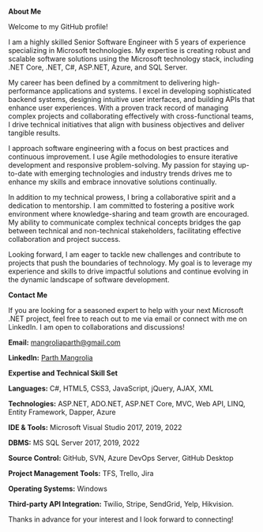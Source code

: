 **About Me**

Welcome to my GitHub profile!

I am a highly skilled Senior Software Engineer with 5 years of experience specializing in Microsoft technologies. My expertise is creating robust and scalable software solutions using the Microsoft technology stack, including .NET Core, .NET, C#, ASP.NET, Azure, and SQL Server.

My career has been defined by a commitment to delivering high-performance applications and systems. I excel in developing sophisticated backend systems, designing intuitive user interfaces, and building APIs that enhance user experiences. With a proven track record of managing complex projects and collaborating effectively with cross-functional teams, I drive technical initiatives that align with business objectives and deliver tangible results.

I approach software engineering with a focus on best practices and continuous improvement. I use Agile methodologies to ensure iterative development and responsive problem-solving. My passion for staying up-to-date with emerging technologies and industry trends drives me to enhance my skills and embrace innovative solutions continually.

In addition to my technical prowess, I bring a collaborative spirit and a dedication to mentorship. I am committed to fostering a positive work environment where knowledge-sharing and team growth are encouraged. My ability to communicate complex technical concepts bridges the gap between technical and non-technical stakeholders, facilitating effective collaboration and project success.

Looking forward, I am eager to tackle new challenges and contribute to projects that push the boundaries of technology. My goal is to leverage my experience and skills to drive impactful solutions and continue evolving in the dynamic landscape of software development.

**Contact Me**

If you are looking for a seasoned expert to help with your next Microsoft .NET project, feel free to reach out to me via email or connect with me on LinkedIn. I am open to collaborations and discussions!

**Email:** mangroliaparth@gmail.com

**LinkedIn:** [Parth Mangrolia](https://www.linkedin.com/in/parth-mangrolia-pm/)

**Expertise and Technical Skill Set**

**Languages:** C#, HTML5, CSS3, JavaScript, jQuery, AJAX, XML

**Technologies:** ASP.NET, ADO.NET, ASP.NET Core, MVC, Web API, LINQ, Entity Framework, Dapper, Azure

**IDE & Tools:** Microsoft Visual Studio 2017, 2019, 2022

**DBMS:** MS SQL Server 2017, 2019, 2022

**Source Control:** GitHub, SVN, Azure DevOps Server, GitHub Desktop

**Project Management Tools:** TFS, Trello, Jira

**Operating Systems:** Windows

**Third-party API Integration:** Twilio, Stripe, SendGrid, Yelp, Hikvision.

Thanks in advance for your interest and I look forward to connecting!
